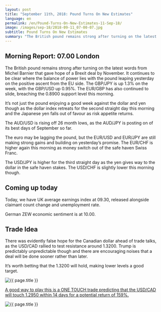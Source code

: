 ```yaml
---
layout: post
title: "September 11th, 2018: Pound Turns On New Estimates"
language: en
permalink: /en/Pound-Turns-On-New-Estimates-11-Sep-18/
image: /images/sep-18/2018-09-11_07-00-07.jpg
subtitle: Pound Turns On New Estimates
summary: "The British pound remains strong after turning on the latest words from Michel Barnier that gave hope of a Brexit deal by November"
---
```

## Morning Report: 07.00 London

The British pound remains strong after turning on the latest words from Michel Barnier that gave hope of a Brexit deal by November. It continues to be clear where the balance of power lies with the pound leaping yesterday on the positive ascent from the EU side. The GBP/JPY is up 1.3% on the week, with the GBP/USD up 0.95%. The EUR/GBP has also continued to slide, breaching the 0.8900 support level this morning. 

It’s not just the pound enjoying a good week against the dollar and yen though as the dollar index retreats for the second straight day this morning and the Japanese yen falls out of favour as risk appetite returns. 

The AUD/USD is rising off 26 month lows, as the AUD/JPY is posting on of its best days of September so far. 

The euro may be lagging the pound, but the EUR/USD and EUR/JPY are still making strong gains and building on yesterday’s promise. The EUR/CHF is higher again this morning as money switch out of the safe haven Swiss Franc. 

The USD/JPY is higher for the third straight day as the yen gives way to the dollar in the safe haven stakes. The USD/CHF is slightly lower this morning though. 

## Coming up today

Today, we have UK average earnings index at 09.30, released alongside claimant count change and unemployment rate. 

German ZEW economic sentiment is at 10.00. 

## Trade Idea

There was evidently false hope for the Canadian dollar ahead of trade talks, as the USD/CAD rallied to test resistance around 1.3200. Trump is predictably unpredictable though and there are encouraging noises that a deal will be done sooner rather than later.

It’s worth betting that the 1.3200 will hold, making lower levels a good target.

<img class="post-image" src="{{ site.url }}/images/sep-18/2018-09-11_07-00-07.jpg" alt="{{ page.title }}" title="{{ page.title }}">

<a href="%LINK%%?currency=GBP&market=forex&underlying=frxUSDCAD&formname=touchnotouch&duration_amount=14&duration_units=d&amount=10&amount_type=stake&expiry_type=duration&barrier=1.2950" target="_blank">A good way to play this is a ONE TOUCH trade predicting that the USD/CAD will touch 1.2950 within 14 days for a potential return of 159%.</a>

<img class="post-image" src="{{ site.url }}/images/sep-18/2018-09-11_07-03-23.jpg" alt="{{ page.title }}" title="{{ page.title }}">